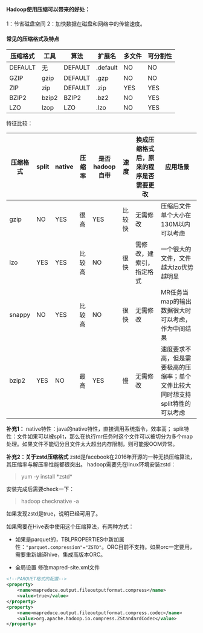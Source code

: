 #### Hadoop使用压缩可以带来的好处：
1：节省磁盘空间
2：加快数据在磁盘和网络中的传输速度。

#### 常见的压缩格式及特点

| 压缩格式 | 工具 | 算法 | 扩展名 | 多文件 | 可分割性 |
| --- | --- | --- | --- | --- | --- |
| DEFAULT | 无 |DEFAULT  | .default | NO | NO |
| GZIP | gzip | DEFAULT | .gzp | NO | NO |
| ZIP | zip | DEFAULT | .zip | YES | YES |
| BZIP2 | bzip2 | BZIP2 | .bz2 | NO | YES |
| LZO | lzop | LZO | .lzo | NO | YES |

特征比较：

| 压缩格式 | split | native | 压缩率 | 是否hadoop自带 | 速度 | 换成压缩格式后，原来的程序是否需要更改 | 应用场景 |
| --- | --- | --- | --- | --- | --- | --- | --- | 
| gzip | NO | YES | 很高 | YES | 比较快 | 无需修改 | 压缩后文件单个大小在130M以内可以考虑 | 
| lzo | YES | YES | 比较高 | NO | 很快 | 需修改，建索引，指定格式 | 一个很大的文件，文件越大lzo优势越明显 | 
| snappy | NO | YES | 比较高 | NO | 很快 | 无需修改 | MR任务当map的输出数据很大时可以考虑，作为中间结果 | 
| bzip2 | YES | NO | 最高 | YES | 慢 | 无需修改 | 速度要求不高，但是需要极高的压缩率；单个文件比较大同时想支持split特性的可以考虑 | 


**补充1：**
native特性：java的native特性，直接调用系统指令，效率高；
split特性：文件如果可以被split，那么在执行mr任务时这个文件可以被切分为多个map处理。如果文件不能切分且文件太大超出内存限制，则可能报OOM异常。

**补充2：关于zstd压缩格式**
zstd是facebook在2016年开源的一种无损压缩算法，其压缩率与解压率性能都很突出。
hadoop需要先在linux环境安装zstd：
> yum -y install \*zstd\*

安装完成后需要check一下：
> hadoop checknative -a

如果发现zstd是true，说明已经可用了。

如果需要在Hive表中使用这个压缩算法，有两种方式：
* 如果是parquet的，TBLPROPERTIES中新加属性：`"parquet.compression"="ZSTD"`。ORC目前不支持。如果orc一定要用，需要重新编译hive，集成高版本ORC。

* 全局设置
修改mapred-site.xml文件
```xml
<!--PARQUET格式的配置-->
<property>
    <name>mapreduce.output.fileoutputformat.compress</name>
    <value>true</value>
</property>
<property>
    <name>mapreduce.output.fileoutputformat.compress.codec</name>
    <value>org.apache.hadoop.io.compress.ZStandardCodec</value>
</property>
```
